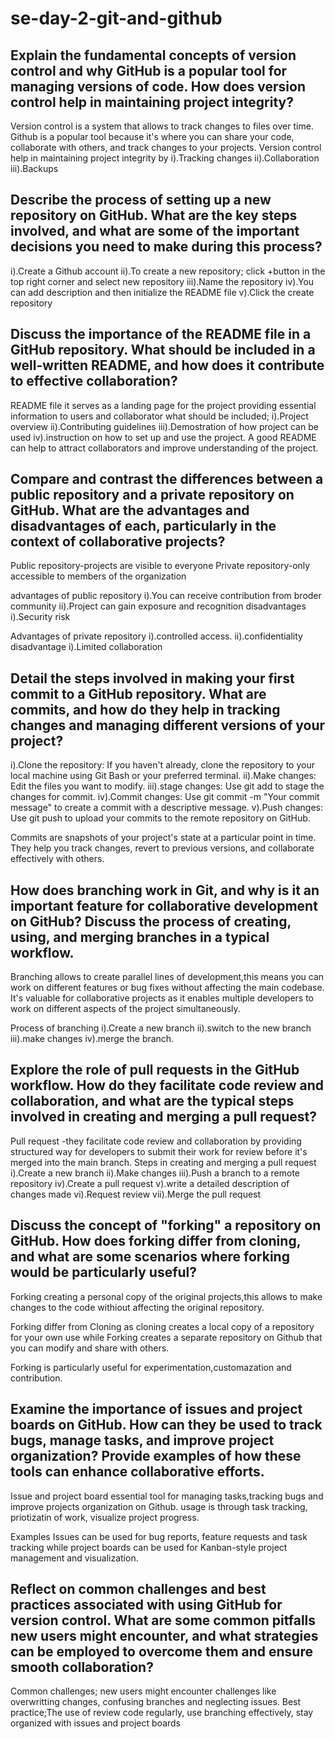 # se-day-2-git-and-github
## Explain the fundamental concepts of version control and why GitHub is a popular tool for managing versions of code. How does version control help in maintaining project integrity?
Version control is a system that allows to track changes to files over time.
Github is a popular tool because it's where you can share your code, collaborate with others, and track changes to your projects.
Version control help in maintaining project integrity by
i).Tracking changes
ii).Collaboration
iii).Backups

## Describe the process of setting up a new repository on GitHub. What are the key steps involved, and what are some of the important decisions you need to make during this process?
i).Create a Github account
ii).To create a new repository; click +button in the top right corner and select new repository
iii).Name the repository
iv).You can add description and then initialize the README file
v).Click the create repository


## Discuss the importance of the README file in a GitHub repository. What should be included in a well-written README, and how does it contribute to effective collaboration?
README file it serves as a landing page for the project providing essential information to users and collaborator
what should be included;
i).Project overview
ii).Contributing guidelines
iii).Demostration of how project can be used
iv).instruction on how to set up and use the project.
A good README can help to attract collaborators and improve understanding of the project.

## Compare and contrast the differences between a public repository and a private repository on GitHub. What are the advantages and disadvantages of each, particularly in the context of collaborative projects?
Public repository-projects are visible to everyone
Private repository-only accessible to members of the organization

advantages of public repository
i).You can receive contribution from broder community
ii).Project can gain exposure and recognition
disadvantages
i).Security risk

Advantages of private repository
i).controlled access.
ii).confidentiality
disadvantage
i).Limited collaboration

## Detail the steps involved in making your first commit to a GitHub repository. What are commits, and how do they help in tracking changes and managing different versions of your project?
i).Clone the repository: If you haven't already, clone the repository to your local machine using Git Bash or your preferred terminal.
ii).Make changes: Edit the files you want to modify.
iii).stage changes: Use git add <filename> to stage the changes for commit.
iv).Commit changes: Use git commit -m "Your commit message" to create a commit with a descriptive message.
v).Push changes: Use git push to upload your commits to the remote repository on GitHub.

Commits are snapshots of your project's state at a particular point in time. They help you track changes, revert to previous versions, and collaborate effectively with others.


## How does branching work in Git, and why is it an important feature for collaborative development on GitHub? Discuss the process of creating, using, and merging branches in a typical workflow.
Branching allows to create parallel lines of development,this means you can work on different features or bug fixes without affecting the main codebase.
It's valuable for collaborative projects as it enables multiple developers to work on different aspects of the project simultaneously.

Process of branching
i).Create a new branch
ii).switch to the new branch
iii).make changes
iv).merge the branch.


## Explore the role of pull requests in the GitHub workflow. How do they facilitate code review and collaboration, and what are the typical steps involved in creating and merging a pull request?
Pull request -they facilitate code review and collaboration by providing structured way for developers to submit their work for review before  it's merged into the main branch.
Steps in creating and merging a pull request
i).Create a new branch
ii).Make changes
iii).Push a branch to a remote repository
iv).Create a pull request
v).write a detailed description of changes made
vi).Request review
vii).Merge the pull request

## Discuss the concept of "forking" a repository on GitHub. How does forking differ from cloning, and what are some scenarios where forking would be particularly useful?
Forking creating a personal copy of the original projects,this allows to make changes to the code withiout affecting the original repository.

Forking differ from Cloning as cloning creates a local copy of a repository for your own use while Forking creates a separate repository on Github that you can modify and share with others.

Forking is particularly useful for experimentation,customazation and contribution.

## Examine the importance of issues and project boards on GitHub. How can they be used to track bugs, manage tasks, and improve project organization? Provide examples of how these tools can enhance collaborative efforts.
Issue and project board essential tool for managing tasks,tracking bugs and improve projects organization on Github.
usage is through task tracking, priotizatin of work, visualize project progress.

Examples
Issues can be used for bug reports, feature requests and task tracking while project boards can be used for Kanban-style project management and visualization.

## Reflect on common challenges and best practices associated with using GitHub for version control. What are some common pitfalls new users might encounter, and what strategies can be employed to overcome them and ensure smooth collaboration?
Common challenges;  new users might encounter challenges like overwritting changes, confusing branches and neglecting issues.
Best practice;The use of review code regularly, use branching effectively, stay organized with issues and project boards
